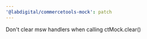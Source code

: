 ```yaml
---
'@labdigital/commercetools-mock': patch
---
```


Don't clear msw handlers when calling ctMock.clear()
